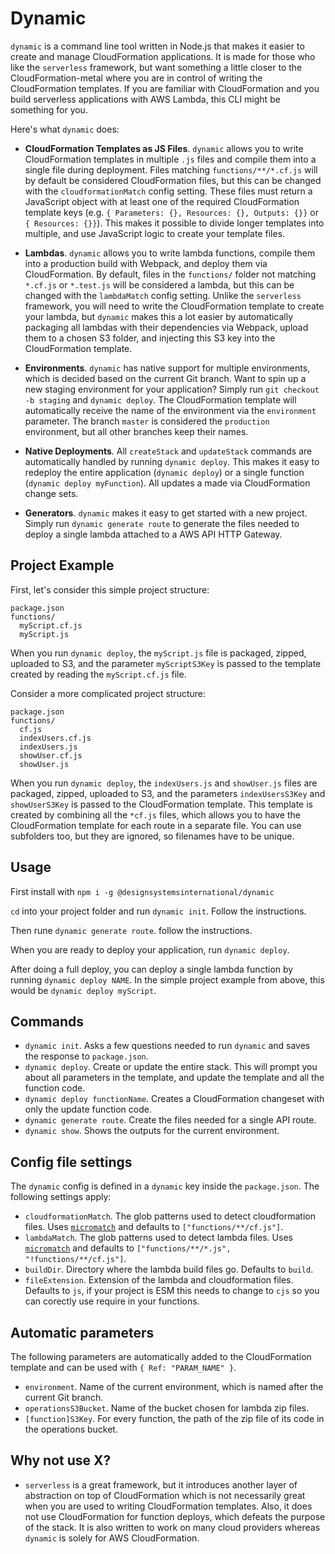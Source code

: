 # Dynamic

`dynamic` is a command line tool written in Node.js that makes it easier to create and manage CloudFormation applications. It is made for those who like the `serverless` framework, but want something a little closer to the CloudFormation-metal where you are in control of writing the CloudFormation templates. If you are familiar with CloudFormation and you build serverless applications with AWS Lambda, this CLI might be something for you.

Here's what `dynamic` does:

- **CloudFormation Templates as JS Files**. `dynamic` allows you to write CloudFormation templates in multiple `.js` files and compile them into a single file during deployment. Files matching `functions/**/*.cf.js` will by default be considered CloudFormation files, but this can be changed with the `cloudformationMatch` config setting. These files must return a JavaScript object with at least one of the required CloudFormation template keys (e.g. `{ Parameters: {}, Resources: {}, Outputs: {}}` or `{ Resources: {}}`). This makes it possible to divide longer templates into multiple, and use JavaScript logic to create your template files.

- **Lambdas**. `dynamic` allows you to write lambda functions, compile them into a production build with Webpack, and deploy them via CloudFormation. By default, files in the `functions/` folder not matching `*.cf.js` or `*.test.js` will be considered a lambda, but this can be changed with the `lambdaMatch` config setting. Unlike the `serverless` framework, you will need to write the CloudFormation template to create your lambda, but `dynamic` makes this a lot easier by automatically packaging all lambdas with their dependencies via Webpack, upload them to a chosen S3 folder, and injecting this S3 key into the CloudFormation template.

- **Environments**. `dynamic` has native support for multiple environments, which is decided based on the current Git branch. Want to spin up a new staging environment for your application? Simply run `git checkout -b staging` and `dynamic deploy`. The CloudFormation template will automatically receive the name of the environment via the `environment` parameter. The branch `master` is considered the `production` environment, but all other branches keep their names.

- **Native Deployments**. All `createStack` and `updateStack` commands are automatically handled by running `dynamic deploy`. This makes it easy to redeploy the entire application (`dynamic deploy`) or a single function (`dynamic deploy myFunction`). All updates a made via CloudFormation change sets.

- **Generators**. `dynamic` makes it easy to get started with a new project. Simply run `dynamic generate route` to generate the files needed to deploy a single lambda attached to a AWS API HTTP Gateway.

## Project Example

First, let's consider this simple project structure:

```
package.json
functions/
  myScript.cf.js
  myScript.js
```

When you run `dynamic deploy`, the `myScript.js` file is packaged, zipped, uploaded to S3, and the parameter `myScriptS3Key` is passed to the template created by reading the `myScript.cf.js` file.

Consider a more complicated project structure:

```
package.json
functions/
  cf.js
  indexUsers.cf.js
  indexUsers.js
  showUser.cf.js
  showUser.js
```

When you run `dynamic deploy`, the `indexUsers.js` and `showUser.js` files are packaged, zipped, uploaded to S3, and the parameters `indexUsersS3Key` and `showUserS3Key` is passed to the CloudFormation template. This template is created by combining all the `*cf.js` files, which allows you to have the CloudFormation template for each route in a separate file. You can use subfolders too, but they are ignored, so filenames have to be unique.

## Usage

First install with `npm i -g @designsystemsinternational/dynamic`

`cd` into your project folder and run `dynamic init`. Follow the instructions.

Then rune `dynamic generate route`. follow the instructions.

When you are ready to deploy your application, run `dynamic deploy`.

After doing a full deploy, you can deploy a single lambda function by running `dynamic deploy NAME`. In the simple project example from above, this would be `dynamic deploy myScript`.

## Commands

- `dynamic init`. Asks a few questions needed to run `dynamic` and saves the response to `package.json`.
- `dynamic deploy`. Create or update the entire stack. This will prompt you about all parameters in the template, and update the template and all the function code.
- `dynamic deploy functionName`. Creates a CloudFormation changeset with only the update function code.
- `dynamic generate route`. Create the files needed for a single API route.
- `dynamic show`. Shows the outputs for the current environment.

## Config file settings

The `dynamic` config is defined in a `dynamic` key inside the `package.json`. The following settings apply:

- `cloudformationMatch`. The glob patterns used to detect cloudformation files. Uses [`micromatch`](https://github.com/micromatch/micromatch) and defaults to `["functions/**/cf.js"]`.
- `lambdaMatch`. The glob patterns used to detect lambda files. Uses [`micromatch`](https://github.com/micromatch/micromatch) and defaults to `["functions/**/*.js", "!functions/**/cf.js"]`.
- `buildDir`. Directory where the lambda build files go. Defaults to `build`.
- `fileExtension`. Extension of the lambda and cloudformation files. Defaults to `js`, if your project is ESM this needs to change to `cjs` so you can corectly use require in your functions.

## Automatic parameters

The following parameters are automatically added to the CloudFormation template and can be used with `{ Ref: "PARAM_NAME" }`.

- `environment`. Name of the current environment, which is named after the current Git branch.
- `operationsS3Bucket`. Name of the bucket chosen for lambda zip files.
- `[function]S3Key`. For every function, the path of the zip file of its code in the operations bucket.

## Why not use X?

- `serverless` is a great framework, but it introduces another layer of abstraction on top of CloudFormation which is not necessarily great when you are used to writing CloudFormation templates. Also, it does not use CloudFormation for function deploys, which defeats the purpose of the stack. It is also written to work on many cloud providers whereas `dynamic` is solely for AWS CloudFormation.
